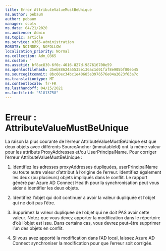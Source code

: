 ```yaml
---
title: Error AttributeValueMustBeUnique
ms.author: pebaum
author: pebaum
manager: scotv
ms.date: 04/21/2020
ms.audience: Admin
ms.topic: article
ms.service: o365-administration
ROBOTS: NOINDEX, NOFOLLOW
localization_priority: Normal
ms.collection: Adm_O365
ms.custom: ''
ms.assetid: bf8ac830-6f0c-4616-827d-987616700e59
ms.openlocfilehash: 35eb88624a5535e136ac1d01faf8e905bf00eb45
ms.sourcegitcommit: 8bc60ec34bc1e40685e3976576e04a2623f63a7c
ms.translationtype: MT
ms.contentlocale: fr-FR
ms.lasthandoff: 04/15/2021
ms.locfileid: "51813758"
---
```

# <a name="error-attributevaluemustbeunique"></a>Erreur : AttributeValueMustBeUnique

La raison la plus courante de l’erreur AttributeValueMustBeUnique est que deux objets avec différents SourceAnchor (immutableId) ont la même valeur pour les attributs ProxyAddresses et/ou UserPrincipalName. Pour corriger l’erreur AttributeValueMustBeUnique :
  
1. Identifiez les adresses proxyAddresses dupliquées, userPrincipalName ou toute autre valeur d’attribut à l’origine de l’erreur. Identifiez également les deux (ou plusieurs) objets impliqués dans le conflit. Le rapport généré par Azure AD Connect Health pour la synchronisation peut vous aider à identifier les deux objets.
    
2. Identifiez l’objet qui doit continuer à avoir la valeur dupliquée et l’objet qui ne doit pas l’être.
    
3. Supprimez la valeur dupliquée de l’objet qui ne doit PAS avoir cette valeur. Notez que vous devez apporter la modification dans le répertoire d’où l’objet est issu. Dans certains cas, vous devrez peut-être supprimer l’un des objets en conflit.
    
4. Si vous avez apporté la modification dans l’AD local, laissez Azure AD Connect synchroniser la modification pour que l’erreur soit corrigée.
    

